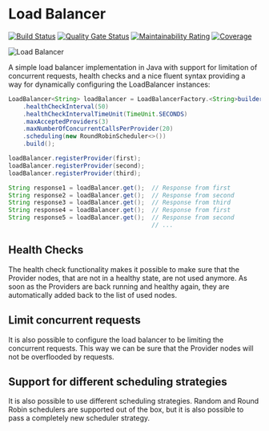 # Load Balancer

[![Build Status](https://travis-ci.org/BujakiAttila/LoadBalancer.svg?branch=master)](https://travis-ci.org/BujakiAttila/LoadBalancer)
[![Quality Gate Status](https://sonarcloud.io/api/project_badges/measure?project=BujakiAttila_LoadBalancer&metric=alert_status)](https://sonarcloud.io/dashboard?id=BujakiAttila_LoadBalancer)
[![Maintainability Rating](https://sonarcloud.io/api/project_badges/measure?project=BujakiAttila_LoadBalancer&metric=sqale_rating)](https://sonarcloud.io/dashboard?id=BujakiAttila_LoadBalancer)
[![Coverage](https://sonarcloud.io/api/project_badges/measure?project=BujakiAttila_LoadBalancer&metric=coverage)](https://sonarcloud.io/dashboard?id=BujakiAttila_LoadBalancer)

![Load Balancer](https://github.com/BujakiAttila/LoadBalancer/blob/master/doc/loadbalancer.gif?raw=true)


A simple load balancer implementation in Java with support for limitation of concurrent requests, health checks and a nice fluent syntax providing a way for dynamically configuring the LoadBalancer instances:

```java
LoadBalancer<String> loadBalancer = LoadBalancerFactory.<String>builder()
    .healthCheckInterval(50)
    .healthCheckIntervalTimeUnit(TimeUnit.SECONDS)
    .maxAcceptedProviders(3)
    .maxNumberOfConcurrentCallsPerProvider(20)
    .scheduling(new RoundRobinScheduler<>())
    .build();

loadBalancer.registerProvider(first);
loadBalancer.registerProvider(second);
loadBalancer.registerProvider(third);

String response1 = loadBalancer.get();  // Response from first
String response2 = loadBalancer.get();  // Response from second
String response3 = loadBalancer.get();  // Response from third
String response4 = loadBalancer.get();  // Response from first
String response5 = loadBalancer.get();  // Response from second
                                        // ...
```

## Health Checks
The health check functionality makes it possible to make sure that the Provider nodes, that are not in a healthy state, are not used anymore. As soon as the Providers are back running and healthy again, they are automatically added back to the list of used nodes.

## Limit concurrent requests
It is also possible to configure the load balancer to be limiting the concurrent requests. This way we can be sure that the Provider nodes will not be overflooded by requests.

## Support for different scheduling strategies
It is also possible to use different scheduling strategies. Random and Round Robin schedulers are supported out of the box, but it is also possible to pass a completely new scheduler strategy.
